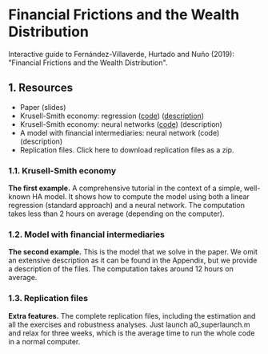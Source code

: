 # Financial Frictions and the Wealth Distribution
Interactive guide to Fernández-Villaverde, Hurtado and Nuño (2019): "Financial Frictions and the Wealth Distribution".
## 1. Resources
* Paper (slides)
* Krusell-Smith economy: regression ([code](https://github.com/ryanzalla/financial-frictions/tree/master/KS_LR)) ([description](https://github.com/ryanzalla/financial-frictions/blob/master/KS_LR/a0_documentation.pdf))
* Krusell-Smith economy: neural networks ([code](https://github.com/ryanzalla/financial-frictions/tree/master/KS_NN)) (description)
* A model with financial intermediaries: neural network (code) (description)
* Replication files. Click here to download replication files as a zip.
### 1.1. Krusell-Smith economy
**The first example.** A comprehensive tutorial in the context of a simple, well-known HA model. It shows how to compute the model using both a linear regression (standard approach) and a neural network. The computation takes less than 2 hours on average (depending on the computer).
### 1.2. Model with financial intermediaries
**The second example.** This is the model that we solve in the paper. We omit an extensive description as it can be found in the Appendix, but we provide a description of the files. The computation takes around 12 hours on average.
### 1.3. Replication files
**Extra features.** The complete replication files, including the estimation and all the exercises and robustness analyses. Just launch a0_superlaunch.m and relax for three weeks, which is the average time to run the whole code in a normal computer.
